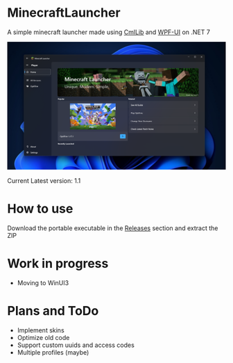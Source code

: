 # MinecraftLauncher
A simple minecraft launcher made using [CmlLib](https://github.com/CmlLib/CmlLib.Core) and [WPF-UI](https://github.com/lepoco/wpfui) on .NET 7

![heroImg](https://raw.githubusercontent.com/Jurij15/MinecraftLauncher/master/docs/images/demo-1.1.png)

Current Latest version: 1.1

# How to use
Download the portable executable in the [Releases](https://github.com/Jurij15/MinecraftLauncher/releases?latest) section and extract the ZIP

# Work in progress
- Moving to WinUI3

# Plans and ToDo
- Implement skins
- Optimize old code
- Support custom uuids and access codes
- Multiple profiles (maybe)
